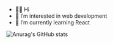 - 👋🏻 Hi
- 👀 I’m interested in web development
- 🌱 I’m currently learning React


![Anurag's GitHub stats](https://github-readme-stats.vercel.app/api?username=irenesjv&show_icons=true&theme=vue&hide=contribs,prs)
<!---
irenesjv/irenesjv is a ✨ special ✨ repository because its `README.md` (this file) appears on your GitHub profile.
You can click the Preview link to take a look at your changes.
--->
